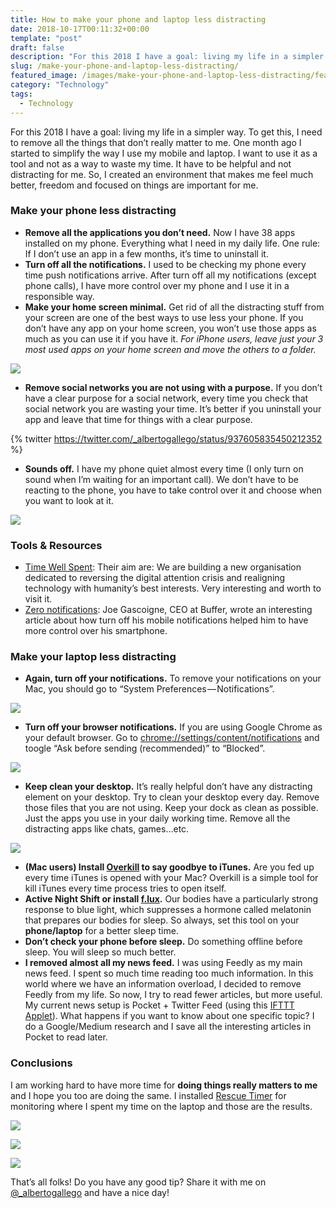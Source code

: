 ```yaml
---
title: How to make your phone and laptop less distracting
date: 2018-10-17T00:11:32+00:00
template: "post"
draft: false
description: "For this 2018 I have a goal: living my life in a simpler way. To get this, first I need to remove all the things that don’t really matter to me..."
slug: /make-your-phone-and-laptop-less-distracting/
featured_image: /images/make-your-phone-and-laptop-less-distracting/featured.jpeg
category: "Technology"
tags:
  - Technology
---
```


For this 2018 I have a goal: living my life in a simpler way. To get this, I need to remove all the things that don’t really matter to me. One month ago I started to simplify the way I use my mobile and laptop. I want to use it as a tool and not as a way to waste my time. It have to be helpful and not distracting for me. So, I created an environment that makes me feel much better, freedom and focused on things are important for me.

### Make your phone less distracting

- **Remove all the applications you don’t need.** Now I have 38 apps installed on my phone. Everything what I need in my daily life. One rule: If I don’t use an app in a few months, it’s time to uninstall it.
- **Turn off all the notifications.** I used to be checking my phone every time push notifications arrive. After turn off all my notifications (except phone calls), I have more control over my phone and I use it in a responsible way.
- **Make your home screen minimal.** Get rid of all the distracting stuff from your screen are one of the best ways to use less your phone. If you don’t have any app on your home screen, you won’t use those apps as much as you can use it if you have it. _For iPhone users, leave just your 3 most used apps on your home screen and move the others to a folder._

![](/images/make-your-phone-and-laptop-less-distracting/1.png)

- **Remove social networks you are not using with a purpose.** If you don’t have a clear purpose for a social network, every time you check that social network you are wasting your time. It’s better if you uninstall your app and leave that time for things with a clear purpose.

{% twitter https://twitter.com/_albertogallego/status/937605835450212352 %}

- **Sounds off.** I have my phone quiet almost every time (I only turn on sound when I’m waiting for an important call). We don’t have to be reacting to the phone, you have to take control over it and choose when you want to look at it.

![](/images/make-your-phone-and-laptop-less-distracting/2.png)

### Tools & Resources

- [Time Well Spent](http://www.timewellspent.io/): Their aim are: We are building a new organisation dedicated to reversing the digital attention crisis and realigning technology with humanity’s best interests. Very interesting and worth to visit it.
- [Zero notifications](http://joel.is/zero-notifications/): Joe Gascoigne, CEO at Buffer, wrote an interesting article about how turn off his mobile notifications helped him to have more control over his smartphone.

### Make your laptop less distracting

- **Again, turn off your notifications.** To remove your notifications on your Mac, you should go to “System Preferences — Notifications”.

![](/images/make-your-phone-and-laptop-less-distracting/3.png)

- **Turn off your browser notifications.** If you are using Google Chrome as your default browser. Go to [chrome://settings/content/notifications](chrome://settings/content/notifications) and toogle “Ask before sending (recommended)” to “Blocked”.

![](/images/make-your-phone-and-laptop-less-distracting/4.png)

- **Keep clean your desktop.** It’s really helpful don’t have any distracting element on your desktop. Try to clean your desktop every day. Remove those files that you are not using. Keep your dock as clean as possible. Just the apps you use in your daily working time. Remove all the distracting apps like chats, games…etc.

![](/images/make-your-phone-and-laptop-less-distracting/5.png)

- **(Mac users) Install [Overkill](https://krausefx.com/blog/introducing-overkill-dont-let-itunes-interrupt-your-workflow) to say goodbye to iTunes.** Are you fed up every time iTunes is opened with your Mac? Overkill is a simple tool for kill iTunes every time process tries to open itself.
- **Active Night Shift or install [f.lux](https://justgetflux.com/).** Our bodies have a particularly strong response to blue light, which suppresses a hormone called melatonin that prepares our bodies for sleep. So always, set this tool on your **phone/laptop** for a better sleep time.
- **Don’t check your phone before sleep.** Do something offline before sleep. You will sleep so much better.
- **I removed almost all my news feed.** I was using Feedly as my main news feed. I spent so much time reading too much information. In this world where we have an information overload, I decided to remove Feedly from my life. So now, I try to read fewer articles, but more useful. My current news setup is Pocket + Twitter Feed (using this [IFTTT Applet](https://ifttt.com/applets/DfUKrQkt-automatically-save-in-pocket-the-first-link-in-a-tweet-you-like)). What happens if you want to know about one specific topic? I do a Google/Medium research and I save all the interesting articles in Pocket to read later.

### Conclusions

I am working hard to have more time for **doing things really matters to me** and I hope you too are doing the same. I installed [Rescue Timer](https://www.rescuetime.com/) for monitoring where I spent my time on the laptop and those are the results.

![](/images/make-your-phone-and-laptop-less-distracting/6.png)

![](/images/make-your-phone-and-laptop-less-distracting/7.png)

![](/images/make-your-phone-and-laptop-less-distracting/8.png)

That’s all folks! Do you have any good tip? Share it with me on [@\_albertogallego](http://twitter.com/_albertogallego) and have a nice day!
